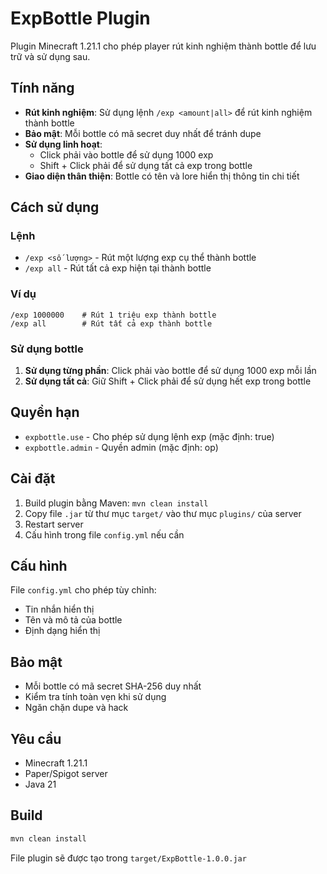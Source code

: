 # ExpBottle Plugin

Plugin Minecraft 1.21.1 cho phép player rút kinh nghiệm thành bottle để lưu trữ và sử dụng sau.

## Tính năng

- **Rút kinh nghiệm**: Sử dụng lệnh `/exp <amount|all>` để rút kinh nghiệm thành bottle
- **Bảo mật**: Mỗi bottle có mã secret duy nhất để tránh dupe
- **Sử dụng linh hoạt**: 
  - Click phải vào bottle để sử dụng 1000 exp
  - Shift + Click phải để sử dụng tất cả exp trong bottle
- **Giao diện thân thiện**: Bottle có tên và lore hiển thị thông tin chi tiết

## Cách sử dụng

### Lệnh

- `/exp <số lượng>` - Rút một lượng exp cụ thể thành bottle
- `/exp all` - Rút tất cả exp hiện tại thành bottle

### Ví dụ

```
/exp 1000000    # Rút 1 triệu exp thành bottle
/exp all        # Rút tất cả exp thành bottle
```

### Sử dụng bottle

1. **Sử dụng từng phần**: Click phải vào bottle để sử dụng 1000 exp mỗi lần
2. **Sử dụng tất cả**: Giữ Shift + Click phải để sử dụng hết exp trong bottle

## Quyền hạn

- `expbottle.use` - Cho phép sử dụng lệnh exp (mặc định: true)
- `expbottle.admin` - Quyền admin (mặc định: op)

## Cài đặt

1. Build plugin bằng Maven: `mvn clean install`
2. Copy file `.jar` từ thư mục `target/` vào thư mục `plugins/` của server
3. Restart server
4. Cấu hình trong file `config.yml` nếu cần

## Cấu hình

File `config.yml` cho phép tùy chỉnh:
- Tin nhắn hiển thị
- Tên và mô tả của bottle
- Định dạng hiển thị

## Bảo mật

- Mỗi bottle có mã secret SHA-256 duy nhất
- Kiểm tra tính toàn vẹn khi sử dụng
- Ngăn chặn dupe và hack

## Yêu cầu

- Minecraft 1.21.1
- Paper/Spigot server
- Java 21

## Build

```bash
mvn clean install
```

File plugin sẽ được tạo trong `target/ExpBottle-1.0.0.jar`